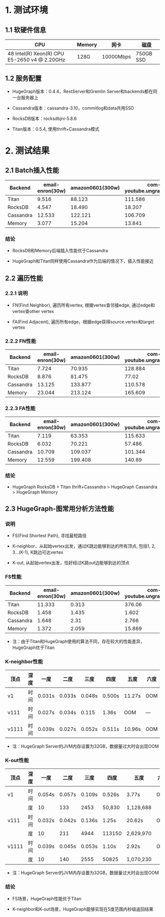 # 1. 测试环境


## 1.1 软硬件信息


CPU                                          | Memory | 网卡       | 磁盘
-------------------------------------------- | ------ | --------- | ---------
48 Intel(R) Xeon(R) CPU E5-2650 v4 @ 2.20GHz | 128G   | 10000Mbps | 750GB SSD


## 1.2 服务配置

- HugeGraph版本：0.4.4，RestServer和Gremlin Server和backends都在同一台服务器上

- Cassandra版本：cassandra-3.10，commitlog和data共用SSD

- RocksDB版本：rocksdbjni-5.8.6

- Titan版本：0.5.4, 使用thrift+Cassandra模式


# 2. 测试结果


## 2.1 Batch插入性能


Backend    | email-enron(30w) | amazon0601(300w) | com-youtube.ungraph(300w) 
---------- | ---------------- | ---------------- | --------------------------
Titan      | 9.516            | 88.123           | 111.586          
RocksDB    | 4.547            | 18.490           | 18.307     
Cassandra  | 12.533           | 122.121          | 106.709
Memory     | 3.077            | 15.204           | 13.841


### 结论


- RocksDB和Memory后端插入性能优于Cassandra

- HugeGraph和Titan同样使用Cassandra作为后端的情况下，插入性能接近


## 2.2 遍历性能


### 2.2.1 说明


- FN(Find Neighbor), 遍历所有vertex, 根据vertex查邻接edge, 通过edge和vertex查other vertex

- FA(Find Adjacent), 遍历所有edge，根据edge获得source vertex和target vertex


### 2.2.2 FN性能


Backend    | email-enron(30w) | amazon0601(300w) | com-youtube.ungraph(300w) 
---------- | ---------------- | ---------------- | --------------------------
Titan      | 7.724            | 70.935           | 128.884         
RocksDB    | 8.876            | 81.475           | 77.02     
Cassandra  | 13.125           | 133.877          | 110.578
Memory     | 23.044           | 213.124          | 165.609


### 2.2.3 FA性能


Backend    | email-enron(30w) | amazon0601(300w) | com-youtube.ungraph(300w) 
---------- | ---------------- | ---------------- | --------------------------
Titan      | 7.119            | 63.353           | 115.633        
RocksDB    | 6.032            | 70.221           | 57.486     
Cassandra  | 10.709           | 109.037          | 101.344
Memory     | 12.559           | 199.408          | 140.89


### 结论


- HugeGraph RocksDB > Titan thrift+Cassandra > HugeGraph Cassandra > HugeGraph Memory


## 2.3 HugeGraph-图常用分析方法性能


### 说明


- FS(Find Shortest Path), 寻找最短路径

- K-neighbor，从起始vertex出发，通过K跳边能够到达的所有顶点, 包括1, 2, 3...(K-1), K跳边可达vertex

- K-out, 从起始vertex出发，恰好经过K跳out边能够到达的顶点


### FS性能


Backend    | email-enron(30w) | amazon0601(300w) | com-youtube.ungraph(300w) 
---------- | ---------------- | ---------------- | --------------------------
Titan      | 11.333           | 0.313            | 376.06        
RocksDB    | 1.458            | 1.435            | 1.602     
Cassandra  | 1.648            | 2.31             | 2.766
Memory     | 1.372            | 2.059            | 15.869

- 注：由于Titan和HugeGraph使用的算法不同，存在较大的性能差异，HugeGraph优于Titan


### K-neighbor性能


顶点    | 深度    | 一度    | 二度    | 三度   | 四度    | 五度    | 六度
------ | ------ | -----  | ------ | ------ | ------ | ------ | -----
v1     | 时间    | 0.031s | 0.033s | 0.048s | 0.500s | 11.27s | OOM
v111   | 时间    | 0.027s | 0.034s | 0.115  | 1.36s  | OOM    | —
v1111  | 时间    | 0.039s | 0.027s | 0.052s | 0.511s | 10.96s | OOM

- 注：HugeGraph Server的JVM内存设置为32GB，数据量过大时会出现OOM


### K-out性能


顶点   | 深度  | 一度   | 二度    | 三度    | 四度    | 五度        | 六度
----- | ---- | ------ | ------ | ------ | ------ | ---------- | -----
v1    | 时间  | 0.054s | 0.057s | 0.109s | 0.526s | 3.77s      | OOM
      | 度    | 10	  | 133	   | 2453   | 50,830 | 1,128,688  | 
v111  | 时间  | 0.032s | 0.042s | 0.136s | 1.25s  | 20.62s     | OOM
      | 度    | 10	  | 211	   | 4944   | 113150 | 2,629,970  |
v1111 | 时间  | 0.039s | 0.045s | 0.053s | 1.10s  | 2.92s      | OOM
      | 度    | 10	  | 140	   | 2555   | 50825  | 1,070,230  |

- 注：HugeGraph Server的JVM内存设置为32GB，数据量过大时会出现OOM


### 结论


- FS场景，HugeGraph性能优于Titan

- K-neighbor和K-out场景，HugeGraph能够实现在5度范围内秒级返回结果
